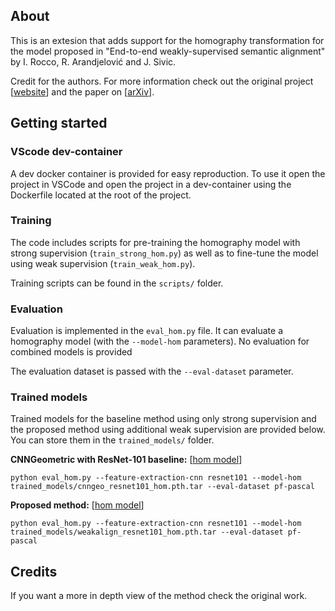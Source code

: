 ## About

This is an extesion that adds support for the homography transformation for the model proposed in "End-to-end weakly-supervised semantic alignment" by I. Rocco, R. Arandjelović and J. Sivic. 

Credit for the authors. For more information check out the original project [[website](http://www.di.ens.fr/willow/research/weakalign/)] and the paper on [[arXiv](https://arxiv.org/abs/1712.06861)].

## Getting started

### VScode dev-container

A dev docker container is provided for easy reproduction. To use it open the project in VSCode and open the project in a dev-container using the Dockerfile located at the root of the project. 

### Training

The code includes scripts for pre-training the homography model with strong supervision (`train_strong_hom.py`) as well as to fine-tune the model using weak supervision (`train_weak_hom.py`).

Training scripts can be found in the `scripts/` folder.

### Evaluation

Evaluation is implemented in the `eval_hom.py` file. It can evaluate a homography model (with the `--model-hom` parameters). No evaluation for combined models is provided

The evaluation dataset is passed with the `--eval-dataset` parameter.

### Trained models

Trained models for the baseline method using only strong supervision and the proposed method using additional weak supervision are provided below. You can store them in the `trained_models/` folder. 

**CNNGeometric with ResNet-101 baseline:** [[hom model]()]

```
python eval_hom.py --feature-extraction-cnn resnet101 --model-hom trained_models/cnngeo_resnet101_hom.pth.tar --eval-dataset pf-pascal
```

**Proposed method:** [[hom model]()]

```
python eval_hom.py --feature-extraction-cnn resnet101 --model-hom trained_models/weakalign_resnet101_hom.pth.tar --eval-dataset pf-pascal
```

## Credits

If you want a more in depth view of the method check the original work.

